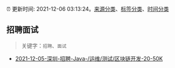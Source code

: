 :alarm_clock: 更新时间: 2021-12-06 03:13:24。[来源分类](../README.md)、[标签分类](../TAGS.md)、[时间分类](../TIMELINE.md)

## 招聘面试


> 关键字：`招聘`、`面试`



- [2021-12-05-深圳-招聘-Java-/运维/测试/区块链开发-20-50K](https://www.v2ex.com/t/820242) 